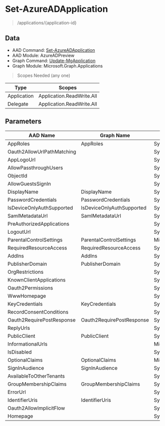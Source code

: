 # Set-AzureADApplication

> /applications/{application-id}

## Data

+ AAD Command: [Set-AzureADApplication](https://docs.microsoft.com/en-us/powershell/module/AzureADPreview/Set-AzureADApplication)
+ AAD Module: AzureADPreview
+ Graph Command: [Update-MgApplication](https://docs.microsoft.com/en-us/powershell/module/Microsoft.Graph.Applications/Update-MgApplication)
+ Graph Module: Microsoft.Graph.Applications

> Scopes Needed (any one)

|Type|Scopes|
|---|---|
|Application|Application.ReadWrite.All|
|Delegate|Application.ReadWrite.All|

## Parameters

|AAD Name|Graph Name|AAD Type|Graph Type|Infos|
|---|---|---|---|---|
|AppRoles|AppRoles|System.Collections.Generic.List/Microsoft.Open.AzureAD.Model.AppRole|Microsoft.Graph.PowerShell.Models.IMicrosoftGraphAppRole[]||
|Oauth2AllowUrlPathMatching||System.Nullable/System.Boolean|||
|AppLogoUrl||System.String|||
|AllowPassthroughUsers||System.Nullable/System.Boolean|||
|ObjectId||System.String|||
|AllowGuestsSignIn||System.Nullable/System.Boolean|||
|DisplayName|DisplayName|System.String|System.String||
|PasswordCredentials|PasswordCredentials|System.Collections.Generic.List/Microsoft.Open.AzureAD.Model.PasswordCredential|Microsoft.Graph.PowerShell.Models.IMicrosoftGraphPasswordCredential[]||
|IsDeviceOnlyAuthSupported|IsDeviceOnlyAuthSupported|System.Nullable/System.Boolean|System.Management.Automation.SwitchParameter||
|SamlMetadataUrl|SamlMetadataUrl|System.String|System.String||
|PreAuthorizedApplications||System.Collections.Generic.List/Microsoft.Open.AzureAD.Model.PreAuthorizedApplication|||
|LogoutUrl||System.String|||
|ParentalControlSettings|ParentalControlSettings|Microsoft.Open.AzureAD.Model.ParentalControlSettings|Microsoft.Graph.PowerShell.Models.IMicrosoftGraphParentalControlSettings||
|RequiredResourceAccess|RequiredResourceAccess|System.Collections.Generic.List/Microsoft.Open.AzureAD.Model.RequiredResourceAccess|Microsoft.Graph.PowerShell.Models.IMicrosoftGraphRequiredResourceAccess[]||
|AddIns|AddIns|System.Collections.Generic.List/Microsoft.Open.AzureAD.Model.AddIn|Microsoft.Graph.PowerShell.Models.IMicrosoftGraphAddIn[]||
|PublisherDomain|PublisherDomain|System.String|System.String||
|OrgRestrictions||System.Collections.Generic.List/System.String|||
|KnownClientApplications||System.Collections.Generic.List/System.String|||
|Oauth2Permissions||System.Collections.Generic.List/Microsoft.Open.AzureAD.Model.OAuth2Permission|||
|WwwHomepage||System.String|||
|KeyCredentials|KeyCredentials|System.Collections.Generic.List/Microsoft.Open.AzureAD.Model.KeyCredential|Microsoft.Graph.PowerShell.Models.IMicrosoftGraphKeyCredential[]||
|RecordConsentConditions||System.String|||
|Oauth2RequirePostResponse|Oauth2RequirePostResponse|System.Nullable/System.Boolean|System.Management.Automation.SwitchParameter||
|ReplyUrls||System.Collections.Generic.List/System.String|||
|PublicClient|PublicClient|System.Nullable/System.Boolean|Microsoft.Graph.PowerShell.Models.IMicrosoftGraphPublicClientApplication||
|InformationalUrls||Microsoft.Open.AzureAD.Model.InformationalUrl|||
|IsDisabled||System.Nullable/System.Boolean|||
|OptionalClaims|OptionalClaims|Microsoft.Open.AzureAD.Model.OptionalClaims|Microsoft.Graph.PowerShell.Models.IMicrosoftGraphOptionalClaims||
|SignInAudience|SignInAudience|System.String|System.String||
|AvailableToOtherTenants||System.Nullable/System.Boolean|||
|GroupMembershipClaims|GroupMembershipClaims|System.String|System.String||
|ErrorUrl||System.String|||
|IdentifierUris|IdentifierUris|System.Collections.Generic.List/System.String|System.String[]||
|Oauth2AllowImplicitFlow||System.Nullable/System.Boolean|||
|Homepage||System.String|||

